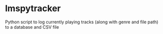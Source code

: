 # lmspytracker
Python script to log currently playing tracks (along with genre and file path) to a database and CSV file
